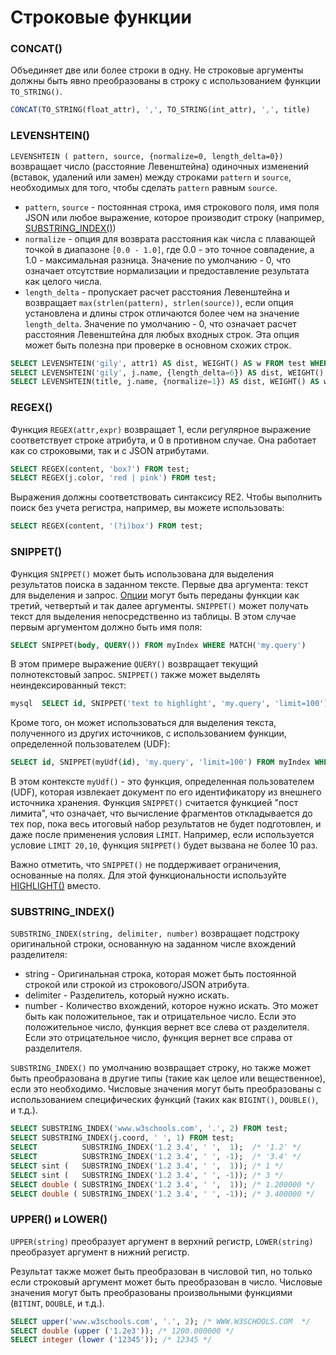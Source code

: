 # Строковые функции

### CONCAT()
Объединяет две или более строки в одну. Не строковые аргументы должны быть явно преобразованы в строку с использованием функции `TO_STRING()`.

```sql
CONCAT(TO_STRING(float_attr), ',', TO_STRING(int_attr), ',', title)
```

### LEVENSHTEIN()
`LEVENSHTEIN ( pattern, source, {normalize=0, length_delta=0})` возвращает число (расстояние Левенштейна) одиночных изменений (вставок, удалений или замен) между строками `pattern` и `source`, необходимых для того, чтобы сделать `pattern` равным `source`.

   * `pattern`, `source` - постоянная строка, имя строкового поля, имя поля JSON или любое выражение, которое производит строку (например, [SUBSTRING_INDEX()](../Functions/String_functions.md#SUBSTRING_INDEX%28%29))
   * `normalize` - опция для возврата расстояния как числа с плавающей точкой в диапазоне `[0.0 - 1.0]`, где 0.0 - это точное совпадение, а 1.0 - максимальная разница. Значение по умолчанию - 0, что означает отсутствие нормализации и предоставление результата как целого числа.
   * `length_delta` - пропускает расчет расстояния Левенштейна и возвращает `max(strlen(pattern), strlen(source))`, если опция установлена и длины строк отличаются более чем на значение `length_delta`. Значение по умолчанию - 0, что означает расчет расстояния Левенштейна для любых входных строк. Эта опция может быть полезна при проверке в основном схожих строк.

``` sql
SELECT LEVENSHTEIN('gily', attr1) AS dist, WEIGHT() AS w FROM test WHERE MATCH('test') ORDER BY w DESC, dist ASC;
SELECT LEVENSHTEIN('gily', j.name, {length_delta=6}) AS dist, WEIGHT() AS w FROM test WHERE MATCH('test') ORDER BY w DESC;
SELECT LEVENSHTEIN(title, j.name, {normalize=1}) AS dist, WEIGHT() AS w FROM test WHERE MATCH ('test') ORDER BY w DESC, dist ASC;
```

### REGEX()
Функция `REGEX(attr,expr)` возвращает 1, если регулярное выражение соответствует строке атрибута, и 0 в противном случае. Она работает как со строковыми, так и с JSON атрибутами.

```sql
SELECT REGEX(content, 'box?') FROM test;
SELECT REGEX(j.color, 'red | pink') FROM test;
```

Выражения должны соответствовать синтаксису RE2. Чтобы выполнить поиск без учета регистра, например, вы можете использовать:
```sql
SELECT REGEX(content, '(?i)box') FROM test;
```

### SNIPPET()
Функция `SNIPPET()` может быть использована для выделения результатов поиска в заданном тексте. Первые два аргумента: текст для выделения и запрос. [Опции](../Searching/Highlighting.md#Highlighting-options) могут быть переданы функции как третий, четвертый и так далее аргументы. `SNIPPET()` может получать текст для выделения непосредственно из таблицы. В этом случае первым аргументом должно быть имя поля:

```sql
SELECT SNIPPET(body, QUERY()) FROM myIndex WHERE MATCH('my.query')
```

В этом примере выражение `QUERY()` возвращает текущий полнотекстовый запрос. `SNIPPET()` также может выделять неиндексированный текст:

```sql
mysql  SELECT id, SNIPPET('text to highlight', 'my.query', 'limit=100') FROM myIndex WHERE MATCH('my.query')
```

Кроме того, он может использоваться для выделения текста, полученного из других источников, с использованием функции, определенной пользователем (UDF):

```sql
SELECT id, SNIPPET(myUdf(id), 'my.query', 'limit=100') FROM myIndex WHERE MATCH('my.query')
```

В этом контексте `myUdf()` - это функция, определенная пользователем (UDF), которая извлекает документ по его идентификатору из внешнего источника хранения. Функция `SNIPPET()` считается функцией "пост лимита", что означает, что вычисление фрагментов откладывается до тех пор, пока весь итоговый набор результатов не будет подготовлен, и даже после применения условия `LIMIT`. Например, если используется условие `LIMIT 20,10`, функция `SNIPPET()` будет вызвана не более 10 раз.

Важно отметить, что `SNIPPET()` не поддерживает ограничения, основанные на полях. Для этой функциональности используйте [HIGHLIGHT()](../Searching/Highlighting.md#Highlighting-via-SQL) вместо.

### SUBSTRING_INDEX()

<!-- example substring_index -->
`SUBSTRING_INDEX(string, delimiter, number)` возвращает подстроку оригинальной строки, основанную на заданном числе вхождений разделителя:

   *   string - Оригинальная строка, которая может быть постоянной строкой или строкой из строкового/JSON атрибута.
   *   delimiter - Разделитель, который нужно искать.
   *   number - Количество вхождений, которое нужно искать. Это может быть как положительное, так и отрицательное число. Если это положительное число, функция вернет все слева от разделителя. Если это отрицательное число, функция вернет все справа от разделителя.

`SUBSTRING_INDEX()` по умолчанию возвращает строку, но также может быть преобразована в другие типы (такие как целое или вещественное), если это необходимо. Числовые значения могут быть преобразованы с использованием специфических функций (таких как `BIGINT()`, `DOUBLE()`, и т.д.).

<!-- request SQL -->
```sql
SELECT SUBSTRING_INDEX('www.w3schools.com', '.', 2) FROM test;
SELECT SUBSTRING_INDEX(j.coord, ' ', 1) FROM test;
SELECT          SUBSTRING_INDEX('1.2 3.4', ' ',  1);  /* '1.2' */
SELECT          SUBSTRING_INDEX('1.2 3.4', ' ', -1);  /* '3.4' */
SELECT sint (   SUBSTRING_INDEX('1.2 3.4', ' ',  1)); /* 1 */
SELECT sint (   SUBSTRING_INDEX('1.2 3.4', ' ', -1)); /* 3 */
SELECT double ( SUBSTRING_INDEX('1.2 3.4', ' ',  1)); /* 1.200000 */
SELECT double ( SUBSTRING_INDEX('1.2 3.4', ' ', -1)); /* 3.400000 */
```

<!-- end -->

### UPPER() и LOWER()

`UPPER(string)` преобразует аргумент в верхний регистр, `LOWER(string)` преобразует аргумент в нижний регистр.

Результат также может быть преобразован в числовой тип, но только если строковый аргумент может быть преобразован в число. Числовые значения могут быть преобразованы произвольными функциями (`BITINT`, `DOUBLE`, и т.д.).

```sql
SELECT upper('www.w3schools.com', '.', 2); /* WWW.W3SCHOOLS.COM  */
SELECT double (upper ('1.2e3')); /* 1200.000000 */
SELECT integer (lower ('12345')); /* 12345 */
```
<!-- proofread -->
